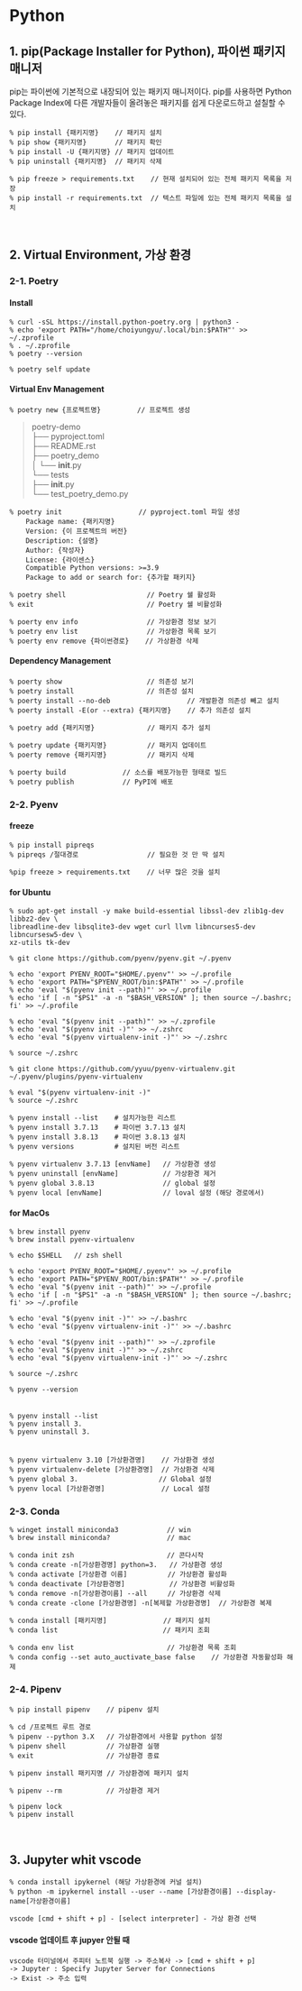 # Python

## 1. pip(Package Installer for Python), 파이썬 패키지 매니저
pip는 파이썬에 기본적으로 내장되어 있는 패키지 매니저이다. pip를 사용하면 Python Package Index에 다른 개발자들이 올려놓은 패키지를 쉽게 다운로드하고 설칠할 수 있다.

    % pip install {패키지명}    // 패키지 설치
    % pip show {패키지명}       // 패키지 확인
    % pip install -U {패키지명} // 패키지 업데이트
    % pip uninstall {패키지명}  // 패키지 삭제

    % pip freeze > requirements.txt    // 현재 설치되어 있는 전체 패키지 목록을 저장
    % pip install -r requirements.txt  // 텍스트 파일에 있는 전체 패키지 목록을 설치

<br>

## 2. Virtual Environment, 가상 환경
### 2-1. Poetry

#### Install
    % curl -sSL https://install.python-poetry.org | python3 -
    % echo 'export PATH="/home/choiyungyu/.local/bin:$PATH"' >> ~/.zprofile
    % . ~/.zprofile
    % poetry --version

    % poetry self update 

#### Virtual Env Management 
    % poetry new {프로젝트명}         // 프로젝트 생성 
>  poetry-demo  
            ├── pyproject.toml  
            ├── README.rst  
            ├── poetry_demo  
            │   └── __init__.py  
            └── tests  
            ├── __init__.py  
            └── test_poetry_demo.py  

    % poetry init                   // pyproject.toml 파일 생성
        Package name: {패키지명}
        Version: {이 프로젝트의 버전}
        Description: {설명}
        Author: {작성자}
        License: {라이센스}
        Compatible Python versions: >=3.9
        Package to add or search for: {추가할 패키지}
    
    % poetry shell                    // Poetry 쉘 활성화
    % exit                            // Poetry 쉘 비활성화

    % poerty env info                 // 가상환경 정보 보기
    % poetry env list                 // 가상환경 목록 보기
    % poerty env remove {파이썬경로}    // 가상환경 삭제

#### Dependency Management

    % poerty show                     // 의존성 보기
    % poetry install                  // 의존성 설치
    % poerty install --no-deb                   // 개발환경 의존성 빼고 설치
    % poerty install -E(or --extra) {패키지명}    // 추가 의존성 설치

    % poetry add {패키지명}             // 패키지 추가 설치

    % poetry update {패키지명}          // 패키지 업데이트
    % poerty remove {패키지명}          // 패키지 삭제

    % poerty build              // 소스를 배포가능한 형태로 빌드
    % poetry publish            // PyPI에 배포
    

### 2-2. Pyenv
#### freeze

    % pip install pipreqs
    % pipreqs /절대경로                 // 필요한 것 만 딱 설치

    %pip freeze > requirements.txt    // 너무 많은 것을 설치

#### for Ubuntu
    % sudo apt-get install -y make build-essential libssl-dev zlib1g-dev libbz2-dev \
    libreadline-dev libsqlite3-dev wget curl llvm libncurses5-dev libncursesw5-dev \
    xz-utils tk-dev

    % git clone https://github.com/pyenv/pyenv.git ~/.pyenv

    % echo 'export PYENV_ROOT="$HOME/.pyenv"' >> ~/.profile
    % echo 'export PATH="$PYENV_ROOT/bin:$PATH"' >> ~/.profile
    % echo 'eval "$(pyenv init --path)"' >> ~/.profile
    % echo 'if [ -n "$PS1" -a -n "$BASH_VERSION" ]; then source ~/.bashrc; fi' >> ~/.profile

    % echo 'eval "$(pyenv init --path)"' >> ~/.zprofile
    % echo 'eval "$(pyenv init -)"' >> ~/.zshrc
    % echo 'eval "$(pyenv virtualenv-init -)"' >> ~/.zshrc

    % source ~/.zshrc

    % git clone https://github.com/yyuu/pyenv-virtualenv.git ~/.pyenv/plugins/pyenv-virtualenv

    % eval "$(pyenv virtualenv-init -)"
    % source ~/.zshrc

    % pyenv install --list    # 설치가능한 리스트    
    % pyenv install 3.7.13    # 파이썬 3.7.13 설치
    % pyenv install 3.8.13    # 파이썬 3.8.13 설치
    % pyenv versions          # 설치된 버전 리스트

    % pyenv virtualenv 3.7.13 [envName]   // 가상환경 생성
    % pyenv uninstall [envName]           // 가상환경 제거
    % pyenv global 3.8.13                 // global 설정
    % pyenv local [envName]               // loval 설정 (해당 경로에서)

#### for MacOs
    % brew install pyenv
    % brew install pyenv-virtualenv

    % echo $SHELL   // zsh shell

    % echo 'export PYENV_ROOT="$HOME/.pyenv"' >> ~/.profile
    % echo 'export PATH="$PYENV_ROOT/bin:$PATH"' >> ~/.profile
    % echo 'eval "$(pyenv init --path)"' >> ~/.profile
    % echo 'if [ -n "$PS1" -a -n "$BASH_VERSION" ]; then source ~/.bashrc; fi' >> ~/.profile
    
    % echo 'eval "$(pyenv init -)"' >> ~/.bashrc
    % echo 'eval "$(pyenv virtualenv-init -)"' >> ~/.bashrc

    % echo 'eval "$(pyenv init --path)"' >> ~/.zprofile
    % echo 'eval "$(pyenv init -)"' >> ~/.zshrc
    % echo 'eval "$(pyenv virtualenv-init -)"' >> ~/.zshrc
    
    % source ~/.zshrc

    % pyenv --version

######
    % pyenv install --list
    % pyenv install 3.
    % pyenv uninstall 3.
######
    % pyenv virtualenv 3.10 [가상환경명]    // 가상환경 생성
    % pyenv virtualenv-delete [가상환경명]  // 가상환경 삭제
    % pyenv global 3.                    // Global 설정
    % pyenv local [가상환경명]              // Local 설정
    
### 2-3. Conda
    % winget install miniconda3            // win
    % brew install miniconda?              // mac

    % conda init zsh                       // 콘다시작
    % conda create -n[가상환경명] python=3.   // 가상환경 생성
    % conda activate [가상환경 이름]          // 가상환경 활성화
    % conda deactivate [가상환경명]           // 가상환경 비활성화 
    % conda remove -n[가상환경이름] --all     // 가상환경 삭제
    % conda create -clone [가상환경명] -n[복제할 가상환경명]  // 가상환경 복제

    % conda install [패키지명]              // 패키지 설치
    % conda list                          // 패키지 조회

    % conda env list                       // 가상환경 목록 조회
    % conda config --set auto_auctivate_base false    // 가상환경 자동활성화 해제

### 2-4. Pipenv
    % pip install pipenv    // pipenv 설치

    % cd /프로젝트 루트 경로
    % pipenv --python 3.X   // 가상환경에서 사용할 python 설정
    % pipenv shell          // 가상환경 실행 
    % exit                  // 가상환경 종료

    % pipenv install 패키지명 // 가상환경에 패키지 설치
    
    % pipenv --rm           // 가상환경 제거

    % pipenv lock
    % pipenv install
 
<br>

## 3. Jupyter whit vscode

    % conda install ipykernel (해당 가상환경에 커널 설치)
    % python -m ipykernel install --user --name [가상환경이름] --display-name[가상환경이름]

    vscode [cmd + shift + p] - [select interpreter] - 가상 환경 선택

#### vscode 업데이트 후 jupyer 안될 때
    vscode 터미널에서 주피터 노트북 실행 -> 주소복사 -> [cmd + shift + p]
    -> Jupyter : Specify Jupyter Server for Connections 
    -> Exist -> 주소 입력
